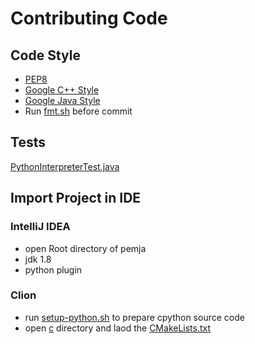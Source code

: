 # Contributing Code

## Code Style

* [PEP8](https://www.python.org/dev/peps/pep-0008/)
* [Google C++ Style](https://google.github.io/styleguide/cppguide.html)
* [Google Java Style](https://google.github.io/styleguide/javaguide.html)
* Run [fmt.sh](dev%2Ffmt.sh) before commit

## Tests

[PythonInterpreterTest.java](src%2Ftest%2Fjava%2Fpemja%2Fcore%2FPythonInterpreterTest.java)

## Import Project in IDE

### IntelliJ IDEA
* open Root directory of pemja
* jdk 1.8
* python plugin

### Clion

* run [setup-python.sh](dev%2Fsetup-python.sh) to prepare cpython source code
* open [c](src%2Fmain%2Fc) directory and laod the [CMakeLists.txt](src%2Fmain%2Fc%2FCMakeLists.txt)
